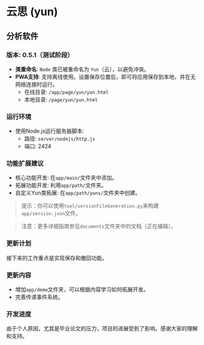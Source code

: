 # 云思 (yun)
## 分析软件

### 版本: 0.5.1（测试阶段）

- **类重命名**: `Node` 类已被重命名为 `Yun`（云），以避免冲突。
- **PWA支持**: 支持离线使用。设置保存位置后，即可将应用保存到本地，并在无网络连接时运行。
    - 在线目录: `/app/page/yun/yun.html`
    - 本地目录: `/page/yun/yun.html`
    
### 运行环境

- 使用Node.js运行服务器脚本:
    - 路径: `server/nodejs/http.js`
    - 端口: 2424

### 功能扩展建议

- 核心功能开发: 在`app/main/`文件夹中添加。
- 拓展功能开发: 利用`app/path/`文件夹。
- 自定义Yun类拓展: 在`app/path/yuns/`文件夹中创建。

> 提示：你可以使用`tool/versionFileGeneration.py`来构建`app/version.json`文件。

> 注意：更多详细指南参见`documents`文件夹中的文档（正在编辑）。

### 更新计划

接下来的工作重点是实现保存和撤回功能。

### 更新内容

- 增加`app/demo`文件夹，可以根据内容学习如何拓展开发。
- 完善传递事件系统。

### 开发进度

由于个人原因，尤其是毕业论文的压力，项目的进展受到了影响。感谢大家的理解和支持。